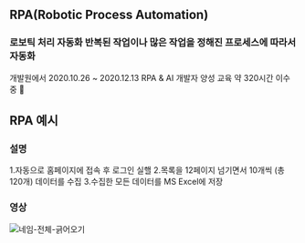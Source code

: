 ## RPA(Robotic Process Automation)
### 로보틱 처리 자동화 반복된 작업이나 많은 작업을 정해진 프로세스에 따라서 자동화
개발원에서 2020.10.26  ~ 2020.12.13 RPA & AI 개발자 양성 교육 약 320시간 이수중 🔧

## RPA 예시
### 설명
1.자동으로 홈페이지에 접속 후 로그인 실핼
2.목록을 12페이지 넘기면서 10개씩 (총 120개) 데이터를 수집
3.수집한 모든 데이터를 MS Excel에 저장

### 영상
![네임-전체-긁어오기](https://user-images.githubusercontent.com/41174265/97837637-f109a700-1d21-11eb-954e-7e64a2856b79.gif)

